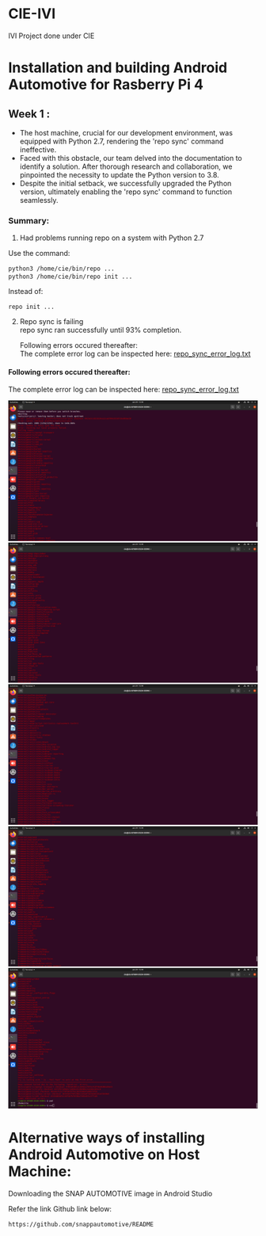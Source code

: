 # CIE-IVI
IVI Project done under CIE

# Installation and building Android Automotive for Rasberry Pi 4  

## Week 1 : 

- The host machine, crucial for our development environment, was equipped with Python 2.7, rendering the 'repo sync' command ineffective.
-  Faced with this obstacle, our team delved into the documentation to identify a solution. After thorough research and collaboration, we pinpointed the necessity to update the Python version to 3.8. 
- Despite the initial setback, we successfully upgraded the Python version, ultimately enabling the 'repo sync' command to function seamlessly. 

### Summary:

1. Had problems running repo on a system with Python 2.7

Use the command:
```
python3 /home/cie/bin/repo ...
python3 /home/cie/bin/repo init ...
```
Instead of:

```
repo init ...
```

2. Repo sync is failing<br>
	repo sync ran successfully until 93% completion.<br>

	Following errors occured thereafter:<br>
 	The complete error log can be inspected here: [repo_sync_error_log.txt](repo_sync_error_log.txt)<br>



#### Following errors occured thereafter:
The complete error log can be inspected here: [repo_sync_error_log.txt](repo_sync_error_log.txt)<br>

	
 ![image description](Screenshot%20from%202024-01-29%2015-49-07.png)
 ![image description](Screenshot%20from%202024-01-29%2015-49-15.png)
 ![image description](Screenshot%20from%202024-01-29%2015-49-22.png)
 ![image description](Screenshot%20from%202024-01-29%2015-49-30.png)
 ![image description](Screenshot%20from%202024-01-29%2015-49-40.png)

# Alternative ways of installing Android Automotive on Host Machine:

Downloading the SNAP AUTOMOTIVE image in Android Studio

Refer the link Github link below:

```sh
https://github.com/snappautomotive/README
```
 
